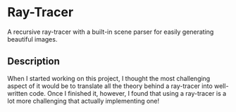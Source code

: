# Ray-Tracer

A recursive ray-tracer with a built-in scene parser for easily generating beautiful images.

## Description

When I started working on this project, I thought the most challenging aspect of it would be to translate all the theory behind a ray-tracer into well-written code. Once I finished it, however, I found that using a ray-tracer is a lot more challenging that actually implementing one!

